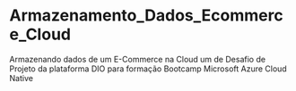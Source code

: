 # Armazenamento_Dados_Ecommerce_Cloud
Armazenando dados de um E-Commerce na Cloud um de Desafio de Projeto da plataforma DIO para formação Bootcamp Microsoft Azure Cloud Native
